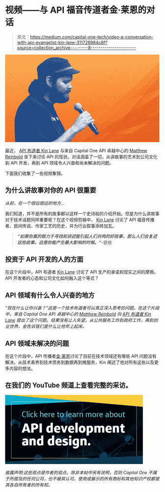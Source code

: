 # 视频——与 API 福音传道者金·莱恩的对话

> 原文：<https://medium.com/capital-one-tech/video-a-conversation-with-api-evangelist-kin-lane-311726984c8f?source=collection_archive---------8----------------------->

![](img/bab997a8c70599065f64ee4e9e0eaac2.png)

最近， [API 布道者 Kin Lane](https://apievangelist.com/) 与来自 Capital One API 卓越中心的 [Matthew Reinbold](https://twitter.com/libel_vox) 坐下来讨论 API 的现状。对话涵盖了一切，从讲故事的艺术到公司文化到 API 开发，再到 API 领域令人兴奋和尚未解决的问题。

下面我们收集了一些视频集锦。

## 为什么讲故事对你的 API 很重要

*从前，在一个很远很远的地方…*

我们知道，并不是所有的故事都以这样一个史诗般的介绍开始。但是为什么讲故事对于技术话题同样重要呢？在这个视频剪辑中， [Kin Lane](http://apievangelist.com/) 讨论了 API 福音传播者、民间传说、作家工艺的历史，并为行业叙事添砖加瓦。

> ***“如果你真的致力于寻找和讲述能引起人们共鸣的好故事，那么人们会复述这些故事。这是你能产生最大影响的时候。”***–健巷

## 投资于 API 开发的人的方面

在这个片段中，API 布道者 [Kin Lane](http://apievangelist.com/) 讨论了 API 生产的承诺和现实之间的摩擦。API 开发者的心态和公司文化如何融入这个等式？

## API 领域有什么令人兴奋的地方

*“现在什么让你兴奋？”这是一个技术布道者可以真正深入思考的问题。在这个片段中，来自 Capital One API 卓越中心的 [Matthew Reinbold](https://twitter.com/libel_vox) 向 [API 布道者 Kin Lane](https://apievangelist.com/) 提出了这个问题。结果没有让人失望。从公共服务工作到政府工作，再到创业世界，金告诉我们是什么让他早上起床。*

## API 领域未解决的问题

在这个片段中，API 传播者[金·莱恩](http://apievangelist.com/)讨论了目前在技术领域还有哪些 API 问题没有解决。从技术素养到技术债务到数据再到微服务，Kin 阐述了他对所有这些以及更多内容的想法。

## 在我们的 YouTube 频道上查看完整的采访。

[![](img/c6c5bb1f3967049ba012aebf5757e08d.png)](https://medium.com/capital-one-tech/api/home)

*披露声明:这些观点是作者的观点。除非本帖中另有说明，否则 Capital One 不属于所提及的任何公司，也不被其认可。使用或展示的所有商标和其他知识产权都是其各自所有者的所有权。*